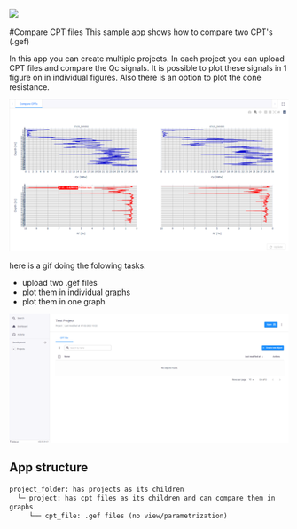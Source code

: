 ![](https://img.shields.io/badge/SDK-v12.9.0-blue) <Please check version is the same as specified in requirements.txt>

#Compare CPT files
This sample app shows how to compare two CPT's (.gef) 

In this app you can create multiple projects. In each project you can upload CPT files and compare the Qc signals. 
It is possible to plot these signals in 1 figure on in individual figures. Also there is an option to plot the cone resistance.  

![](resources/cpt_compare_example.png)

here is a gif doing the folowing tasks:
- upload two .gef files
- plot them in individual graphs
- plot them in one graph

![](resources/compare_cpts.gif)

## App structure

```
project_folder: has projects as its children
  └─ project: has cpt files as its children and can compare them in graphs
     └── cpt_file: .gef files (no view/parametrization)     
```

